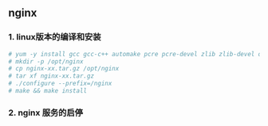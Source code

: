 ## nginx


### 1. linux版本的编译和安装

~~~bash
# yum -y install gcc gcc-c++ automake pcre pcre-devel zlib zlib-devel open openssl-devel
# mkdir -p /opt/nginx
# cp nginx-xx.tar.gz /opt/nginx
# tar xf nginx-xx.tar.gz
# ./configure --prefix=/nginx
# make && make install

~~~

### 2. nginx 服务的启停


